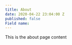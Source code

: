 ```yaml
---
title: About
date: 2020-04-22 23:04:00 Z
published: false
Field name: 
---
```


This is the about page content

